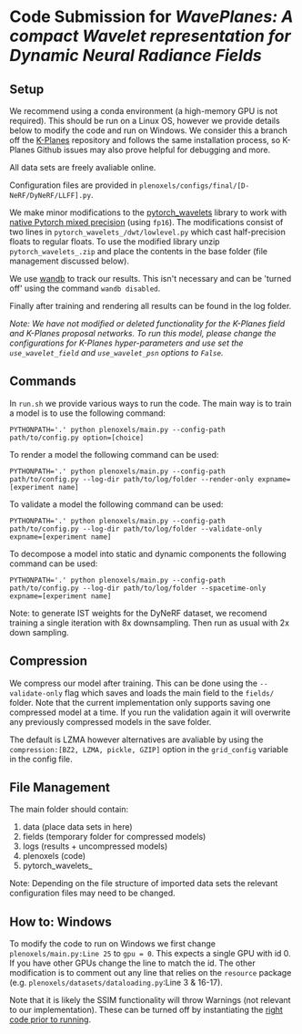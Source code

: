 # Code Submission for *WavePlanes: A compact Wavelet representation for Dynamic Neural Radiance Fields*

## Setup 

We recommend using a conda environment (a high-memory GPU is not required). This should be run on a Linux OS, however we provide details below to modify the code and run on Windows. We consider this a branch off the [K-Planes](https://github.com/sarafridov/K-Planes) repository and follows the same installation process, so K-Planes Github issues may also prove helpful for debugging and more.

All data sets are freely avaliable online.

Configuration files are provided in `plenoxels/configs/final/[D-NeRF/DyNeRF/LLFF].py`.

We make minor modifications to the [pytorch_wavelets](https://pytorch-wavelets.readthedocs.io/en/latest/readme.html) library to work with [native Pytorch mixed precision](https://pytorch.org/blog/accelerating-training-on-nvidia-gpus-with-pytorch-automatic-mixed-precision/) (using `fp16`). The modifications consist of two lines in `pytorch_wavelets_/dwt/lowlevel.py` which cast half-precision floats to regular floats. To use the modified library unzip `pytorch_wavelets_.zip` and place the contents in the base folder (file management discussed below).

We use [wandb](https://wandb.ai/) to track our results. This isn't necessary and can be 'turned off' using the command `wandb disabled`.

Finally after training and rendering all results can be found in the log folder.

*Note: We have not modified or deleted functionality for the K-Planes field and K-Planes proposal networks. To run this model, please change the configurations for K-Planes hyper-parameters and use set the `use_wavelet_field` and `use_wavelet_psn` options to `False`.*

## Commands

In `run.sh` we provide various ways to run the code. The main way is to train a model is to use the following command:
```
PYTHONPATH='.' python plenoxels/main.py --config-path path/to/config.py option=[choice]
```

To render a model the following command can be used:
```
PYTHONPATH='.' python plenoxels/main.py --config-path path/to/config.py --log-dir path/to/log/folder --render-only expname=[experiment name]
```

To validate a model the following command can be used:
```
PYTHONPATH='.' python plenoxels/main.py --config-path path/to/config.py --log-dir path/to/log/folder --validate-only expname=[experiment name]
```

To decompose a model into static and dynamic components the following command can be used:
```
PYTHONPATH='.' python plenoxels/main.py --config-path path/to/config.py --log-dir path/to/log/folder --spacetime-only expname=[experiment name]
```

Note: to generate IST weights for the DyNeRF dataset, we recomend training a single iteration with 8x downsampling. Then run as usual with 2x down sampling.

## Compression

We compress our model after training. This can be done using the `--validate-only` flag which saves and loads the main field to the `fields/` folder. Note that the current implementation only supports saving one compressed model at a time. If you run the validation again it will overwrite any previously compressed models in the save folder.

The default is LZMA however alternatives are avaliable by using the `compression:[BZ2, LZMA, pickle, GZIP]` option in the `grid_config` variable in the config file.

## File Management

The main folder should contain:

1. data (place data sets in here)
2. fields (temporary folder for compressed models)
3. logs (results + uncompressed models)
4. plenoxels (code)
5. pytorch_wavelets_

Note: Depending on the file structure of imported data sets the relevant configuration files may need to be changed.


## How to: Windows

To modify the code to run on Windows we first change `plenoxels/main.py:Line 25` to `gpu = 0`. This expects a single GPU with id 0. If you have other GPUs change the line to match the id. The other modification is to comment out any line that relies on the `resource` package (e.g. `plenoxels/datasets/dataloading.py`:Line 3 & 16-17).

Note that it is likely the SSIM functionality will throw Warnings (not relevant to our implementation). These can be turned off by instantiating the [right code prior to running](https://stackoverflow.com/questions/879173/how-to-ignore-deprecation-warnings-in-python).